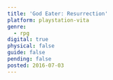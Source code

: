 ```yaml
---
title: 'God Eater: Resurrection'
platform: playstation-vita
genre:
  - rpg
digital: true
physical: false
guide: false
pending: false
posted: 2016-07-03
---
```

